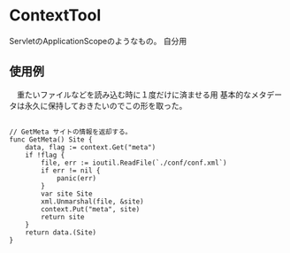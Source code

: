 
# ContextTool

 ServletのApplicationScopeのようなもの。
自分用

## 使用例

　重たいファイルなどを読み込む時に１度だけに済ませる用
基本的なメタデータは永久に保持しておきたいのでこの形を取った。

```

// GetMeta サイトの情報を返却する。
func GetMeta() Site {
	data, flag := context.Get("meta")
	if !flag {
		file, err := ioutil.ReadFile(`./conf/conf.xml`)
		if err != nil {
			panic(err)
		}
		var site Site
		xml.Unmarshal(file, &site)
		context.Put("meta", site)
		return site
	}
	return data.(Site)
}

```